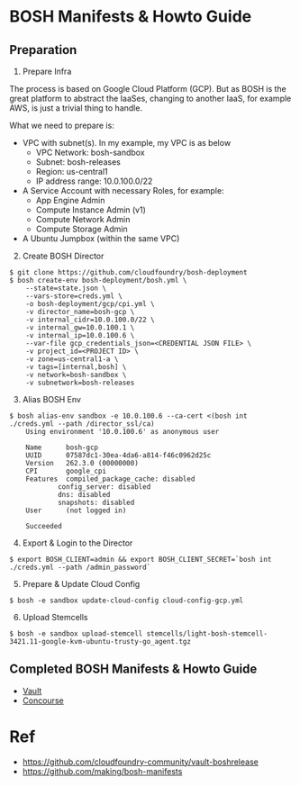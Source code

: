 
# BOSH Manifests & Howto Guide

## Preparation

1. Prepare Infra

The process is based on Google Cloud Platform (GCP).
But as BOSH is the great platform to abstract the IaaSes, changing to another IaaS, for example AWS, is just a trivial thing to handle.

What we need to prepare is:
- VPC with subnet(s). In my example, my VPC is as below
  * VPC Network: bosh-sandbox
  * Subnet: bosh-releases
  * Region: us-central1
  * IP address range: 10.0.100.0/22
- A Service Account with necessary Roles, for example:
  * App Engine Admin
  * Compute Instance Admin (v1)
  * Compute Network Admin
  * Compute Storage Admin
- A Ubuntu Jumpbox (within the same VPC)

2. Create BOSH Director

```
$ git clone https://github.com/cloudfoundry/bosh-deployment
$ bosh create-env bosh-deployment/bosh.yml \
    --state=state.json \
    --vars-store=creds.yml \
    -o bosh-deployment/gcp/cpi.yml \
    -v director_name=bosh-gcp \
    -v internal_cidr=10.0.100.0/22 \
    -v internal_gw=10.0.100.1 \
    -v internal_ip=10.0.100.6 \
    --var-file gcp_credentials_json=<CREDENTIAL JSON FILE> \
    -v project_id=<PROJECT ID> \
    -v zone=us-central1-a \
    -v tags=[internal,bosh] \
    -v network=bosh-sandbox \
    -v subnetwork=bosh-releases
```


3. Alias BOSH Env

```
$ bosh alias-env sandbox -e 10.0.100.6 --ca-cert <(bosh int ./creds.yml --path /director_ssl/ca)
    Using environment '10.0.100.6' as anonymous user

    Name      bosh-gcp
    UUID      07587dc1-30ea-4da6-a814-f46c0962d25c
    Version   262.3.0 (00000000)
    CPI       google_cpi
    Features  compiled_package_cache: disabled
            config_server: disabled
            dns: disabled
            snapshots: disabled
    User      (not logged in)

    Succeeded
```


4. Export & Login to the Director
```
$ export BOSH_CLIENT=admin && export BOSH_CLIENT_SECRET=`bosh int ./creds.yml --path /admin_password`
```


5. Prepare & Update Cloud Config

```
$ bosh -e sandbox update-cloud-config cloud-config-gcp.yml
```


6. Upload Stemcells

```
$ bosh -e sandbox upload-stemcell stemcells/light-bosh-stemcell-3421.11-google-kvm-ubuntu-trusty-go_agent.tgz
```


## Completed BOSH Manifests & Howto Guide

- [Vault](README-Vault.md#vault)
- [Concourse](README-Concourse.md#concourse)


# Ref

- https://github.com/cloudfoundry-community/vault-boshrelease
- https://github.com/making/bosh-manifests
